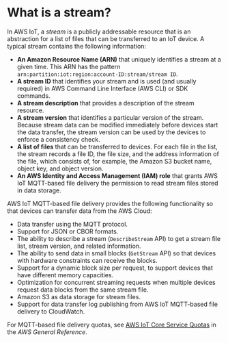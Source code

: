 # What is a stream?<a name="mqtt-based-file-delivery-what-is"></a>

In AWS IoT, a *stream* is a publicly addressable resource that is an abstraction for a list of files that can be transferred to an IoT device\. A typical stream contains the following information:
+ **An Amazon Resource Name \(ARN\)** that uniquely identifies a stream at a given time\. This ARN has the pattern `arn:partition:iot:region:account-ID:stream/stream ID`\. 
+ **A stream ID** that identifies your stream and is used \(and usually required\) in AWS Command Line Interface \(AWS CLI\) or SDK commands\.
+ **A stream description** that provides a description of the stream resource\.
+ **A stream version** that identifies a particular version of the stream\. Because stream data can be modified immediately before devices start the data transfer, the stream version can be used by the devices to enforce a consistency check\.
+ **A list of files** that can be transferred to devices\. For each file in the list, the stream records a file ID, the file size, and the address information of the file, which consists of, for example, the Amazon S3 bucket name, object key, and object version\.
+ **An AWS Identity and Access Management \(IAM\) role** that grants AWS IoT MQTT\-based file delivery the permission to read stream files stored in data storage\.

AWS IoT MQTT\-based file delivery provides the following functionality so that devices can transfer data from the AWS Cloud: 
+ Data transfer using the MQTT protocol\.
+ Support for JSON or CBOR formats\.
+ The ability to describe a stream \(`DescribeStream` API\) to get a stream file list, stream version, and related information\.
+ The ability to send data in small blocks \(`GetStream` API\) so that devices with hardware constraints can receive the blocks\.
+ Support for a dynamic block size per request, to support devices that have different memory capacities\.
+ Optimization for concurrent streaming requests when multiple devices request data blocks from the same stream file\.
+ Amazon S3 as data storage for stream files\.
+ Support for data transfer log publishing from AWS IoT MQTT\-based file delivery to CloudWatch\.

For MQTT\-based file delivery quotas, see [ AWS IoT Core Service Quotas](https://docs.aws.amazon.com/general/latest/gr/iot-core.html#limits_iot) in the *AWS General Reference*\.